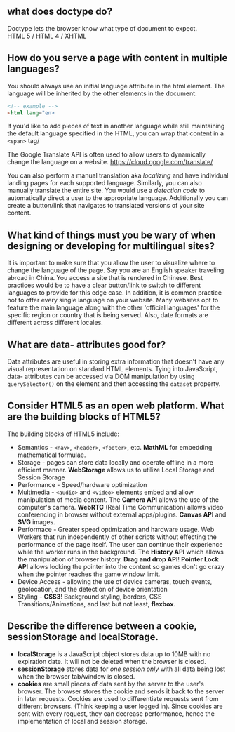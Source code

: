 ## what does doctype do?

Doctype lets the browser know what type of document to expect. \
HTML 5 / HTML 4 / XHTML

## How do you serve a page with content in multiple languages?

You should always use an initial language attribute in the html element. 
The language will be inherited by the other elements in the document.
```html
<!-- example -->
<html lang="en>
```
If you'd like to add pieces of text in another language while still maintaining the default language specified in the HTML, you can wrap that content in a `<span>` tag/

The Google Translate API is often used to allow users to dynamically change the language on a website. https://cloud.google.com/translate/

You can also perform a manual translation aka _localizing_ and have individual landing pages for each supported language. Similarly, you can also manually translate the entire site. You would use a _detection code_ to automatically direct a user to the appropriate language. Additionally you can create a button/link that navigates to translated versions of your site content. 

## What kind of things must you be wary of when designing or developing for multilingual sites?
It is important to make sure that you allow the user to visualize where to change the language of the page. Say you are an English speaker traveling abroad in China. You access a site that is rendered in Chinese. Best practices would be to have a clear button/link to switch to different languages to provide for this edge case. In addition, it is common practice not to offer every single language on your website. Many websites opt to feature the main language along with the other 'official languages' for the specific region or country that is being served. Also, date formats are different across different locales. 

## What are data- attributes good for?
Data attributes are useful in storing extra information that doesn't have any visual representation on standard HTML elements. Tying into JavaScript, data- attributes can be accessed via DOM manipulation by using `querySelector()` on the element and then accessing the `dataset` property. 

## Consider HTML5 as an open web platform. What are the building blocks of HTML5?
The building blocks of HTML5 include:
- Semantics - `<nav>`, `<header>`, `<footer>`, etc. **MathML** for embedding mathematical formulae.
- Storage - pages can store data locally and operate offline in a more efficient manner. **WebStorage** allows us to utilize Local Storage and Session Storage 
- Performance - Speed/hardware optimization 
- Multimedia - `<audio>` and `<video>` elements embed and allow manipulation of media content. The **Camera API** allows the use of the computer's camera. **WebRTC** (Real Time Communication) allows video conferencing in browser without external apps/plugins. **Canvas API** and **SVG** images. 
- Performace - Greater speed optimization and hardware usage. Web Workers that run independently of other scripts without effecting the performance of the page itself. The user can continue their experience while the worker runs in the background. The **History API** which allows the manipulation of browser history.
**Drag and drop API**! **Pointer Lock API** allows locking the pointer into the content so games don't go crazy when the pointer reaches the game window limit. 
- Device Access - allowing the use of device cameras, touch events, geolocation, and the detection of device orientation
- Styling - **CSS3**! Background styling, borders, CSS Transitions/Animations, and last but not least, **flexbox**.

## Describe the difference between a cookie, sessionStorage and localStorage.
- **localStorage** is a JavaScript object stores data up to 10MB with no expiration date. It will not be deleted when the browser is closed.
- **sessionStorage** stores data for _one session only_ with all data being lost when the browser tab/window is closed. 
- **cookies** are small pieces of data sent by the server to the user's browser. The browser stores the cookie and sends it back to the server in later requests. Cookies are used to differentiate requests sent from different browsers. (Think keeping a user logged in). Since cookies are sent with every request, they can decrease performance, hence the implementation of local and session storage.

